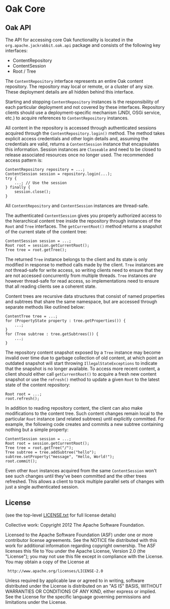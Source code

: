 Oak Core
========

Oak API
-------

The API for accessing core Oak functionality is located in the
`org.apache.jackrabbit.oak.api` package and consists of the following
key interfaces:

  * ContentRepository
  * ContentSession
  * Root / Tree

The `ContentRepository` interface represents an entire Oak content repository.
The repository may local or remote, or a cluster of any size. These deployment
details are all hidden behind this interface.

Starting and stopping `ContentRepository` instances is the responsibility of
each particular deployment and not covered by these interfaces. Repository
clients should use a deployment-specific mechanism (JNDI, OSGi service, etc.)
to acquire references to `ContentRepository` instances.

All content in the repository is accessed through authenticated sessions
acquired through the `ContentRepository.login()` method. The method takes
explicit access credentials and other login details and, assuming the
credentials are valid, returns a `ContentSession` instance that encapsulates
this information. Session instances are `Closeable` and need to be closed
to release associated resources once no longer used. The recommended access
pattern is:

    ContentRepository repository = ...;
    ContentSession session = repository.login(...);
    try {
        ...; // Use the session
    } finally {
        session.close();
    }

All `ContentRepository` and `ContentSession` instances are thread-safe.

The authenticated `ContentSession` gives you properly authorized access to
the hierarchical content tree inside the repository through instances of the
`Root` and `Tree` interfaces. The `getCurrentRoot()` method returns a
snapshot of the current state of the content tree:

    ContentSession session = ...;
    Root root = session.getCurrentRoot();
    Tree tree = root.getTree();

The returned `Tree` instance belongs to the client and its state is only
modified in response to method calls made by the client. `Tree` instances
are *not* thread-safe for write access, so writing clients need to ensure
that they are not accessed concurrently from multiple threads. `Tree`
instances *are* however thread-safe for read access, so implementations
need to ensure that all reading clients see a coherent state.

Content trees are recursive data structures that consist of named properties 
and subtrees that share the same namespace, but are accessed through separate 
methods like outlined below:

    ContentTree tree = ...;
    for (PropertyState property : tree.getProperties()) {
        ...;
    }
    for (Tree subtree : tree.getSubtrees()) {
        ...;
    }

The repository content snapshot exposed by a `Tree` instance may become
invalid over time due to garbage collection of old content, at which point
an outdated snapshot will start throwing `IllegalStateExceptions` to
indicate that the snapshot is no longer available. To access more recent
content, a client should either call `getCurrentRoot()` to acquire a fresh
new content snapshot or use the `refresh()` method to update a given `Root`
to the latest state of the content repository:

    Root root = ...;
    root.refresh();

In addition to reading repository content, the client can also make
modifications to the content tree. Such content changes remain local to the
particular `Root` instance (and related subtrees) until explicitly committed.
For example, the following code creates and commits a new subtree containing
nothing but a simple property:

    ContentSession session = ...;
    Root root = session.getCurrentRoot();
    Tree tree = root.getTree("/");
    Tree subtree = tree.addSubtree("hello");
    subtree.setProperty("message", "Hello, World!");
    root.commit();

Even other `Root` instances acquired from the same `ContentSession` won't
see such changes until they've been committed and the other trees refreshed.
This allows a client to track multiple parallel sets of changes with just a
single authenticated session.

License
-------

(see the top-level [LICENSE.txt](../LICENSE.txt) for full license details)

Collective work: Copyright 2012 The Apache Software Foundation.

Licensed to the Apache Software Foundation (ASF) under one or more
contributor license agreements.  See the NOTICE file distributed with
this work for additional information regarding copyright ownership.
The ASF licenses this file to You under the Apache License, Version 2.0
(the "License"); you may not use this file except in compliance with
the License.  You may obtain a copy of the License at

     http://www.apache.org/licenses/LICENSE-2.0

Unless required by applicable law or agreed to in writing, software
distributed under the License is distributed on an "AS IS" BASIS,
WITHOUT WARRANTIES OR CONDITIONS OF ANY KIND, either express or implied.
See the License for the specific language governing permissions and
limitations under the License.
